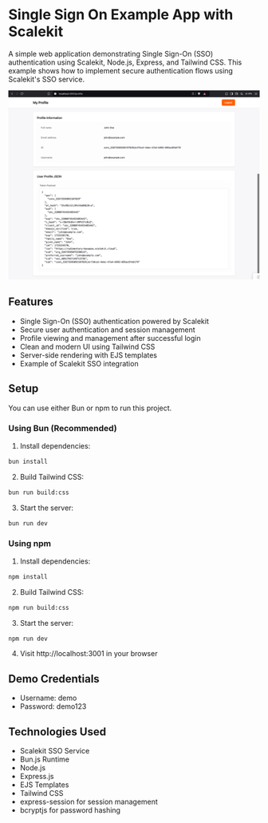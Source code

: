 # Single Sign On Example App with Scalekit

A simple web application demonstrating Single Sign-On (SSO) authentication using Scalekit, Node.js, Express, and Tailwind CSS. This example shows how to implement secure authentication flows using Scalekit's SSO service.

![App Overview](public/images/app-overview.png)

## Features

- Single Sign-On (SSO) authentication powered by Scalekit
- Secure user authentication and session management
- Profile viewing and management after successful login
- Clean and modern UI using Tailwind CSS
- Server-side rendering with EJS templates
- Example of Scalekit SSO integration

## Setup

You can use either Bun or npm to run this project.

### Using Bun (Recommended)

1. Install dependencies:

```bash
bun install
```

2. Build Tailwind CSS:

```bash
bun run build:css
```

3. Start the server:

```bash
bun run dev
```

### Using npm

1. Install dependencies:

```bash
npm install
```

2. Build Tailwind CSS:

```bash
npm run build:css
```

3. Start the server:

```bash
npm run dev
```

4. Visit http://localhost:3001 in your browser

## Demo Credentials

- Username: demo
- Password: demo123

## Technologies Used

- Scalekit SSO Service
- Bun.js Runtime
- Node.js
- Express.js
- EJS Templates
- Tailwind CSS
- express-session for session management
- bcryptjs for password hashing
